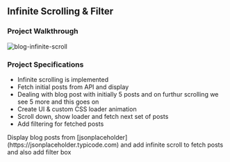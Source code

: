<h2>Infinite Scrolling & Filter</h2>

<h3>Project Walkthrough</h3>

![blog-infinite-scroll](https://user-images.githubusercontent.com/63305945/96287035-f1eec900-0ffe-11eb-9002-6dd9122ee734.gif)



<h3>Project Specifications</h3>

- Infinite scrolling is implemented
- Fetch initial posts from API and display
- Dealing with blog post with initially 5 posts and on furthur scrolling we see 5 more and this goes on
- Create UI & custom CSS loader animation
- Scroll down, show loader and fetch next set of posts
- Add filtering for fetched posts


<p>Display blog posts from [jsonplaceholder](https://jsonplaceholder.typicode.com) and add infinite scroll to fetch posts and also add filter box<p>
